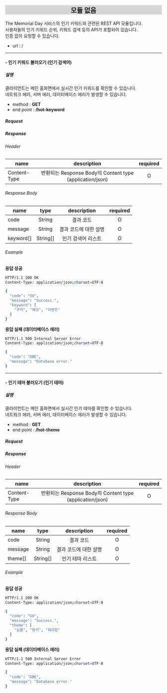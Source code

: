 <h2 style='background-color: rgba(55, 55, 55, 0.2); text-align: center'>모듈 없음</h2>

The Memorial Day 서비스의 인기 키워드와 관련된 REST API 모듈입니다.  
사용자들의 인기 키워드 순위, 키워드 검색 등의 API가 포함되어 있습니다.  
인증 없이 요청할 수 있습니다.
  
- url : /

***

#### - 인기 키워드 불러오기 (인기 검색어)
  
##### 설명

클라이언트는 메인 홈화면에서 실시간 인기 키워드를 확인할 수 있습니다.    
네트워크 에러, 서버 에러, 데이터베이스 에러가 발생할 수 있습니다.  

- method : **GET**  
- end point : **/hot-keyword**  

##### Request

##### Response

###### Header

| name | description | required |
|---|:---:|:---:|
| Content-Type | 반환되는 Response Body의 Content type (application/json) | O |

###### Response Body

| name | type | description | required |
|---|:---:|:---:|:---:|
| code | String | 결과 코드 | O |
| message | String | 결과 코드에 대한 설명 | O |
| keyword[] | String[] | 인기 검색어 리스트 | O |

###### Example

**응답 성공**
```bash
HTTP/1.1 200 OK
Content-Type: application/json;charset=UTF-8

{
  "code": "SU",
  "message": "Success.",
  "keyword": [
	"쿠키", "웨딩", "이벤트"
  ]
}
```

**응답 실패 (데이터베이스 에러)**
```bash
HTTP/1.1 500 Internal Server Error
Content-Type: application/json;charset=UTF-8

{
  "code": "DBE",
  "message": "Database error."
}
```

***

#### - 인기 테마 불러오기 (인기 테마)
  
##### 설명

클라이언트는 메인 홈화면에서 실시간 인기 테마를 확인할 수 있습니다.    
네트워크 에러, 서버 에러, 데이터베이스 에러가 발생할 수 있습니다.  

- method : **GET**  
- end point : **/hot-theme**  

##### Request

##### Response

###### Header

| name | description | required |
|---|:---:|:---:|
| Content-Type | 반환되는 Response Body의 Content type (application/json) | O |

###### Response Body

| name | type | description | required |
|---|:---:|:---:|:---:|
| code | String | 결과 코드 | O |
| message | String | 결과 코드에 대한 설명 | O |
| theme[] | String[] | 인기 테마 리스트 | O |

###### Example

**응답 성공**
```bash
HTTP/1.1 200 OK
Content-Type: application/json;charset=UTF-8

{
  "code": "SU",
  "message": "Success.",
  "theme": [
	"심플", "펑키", "화려함"
  ]
}
```

**응답 실패 (데이터베이스 에러)**
```bash
HTTP/1.1 500 Internal Server Error
Content-Type: application/json;charset=UTF-8

{
  "code": "DBE",
  "message": "Database error."
}
```